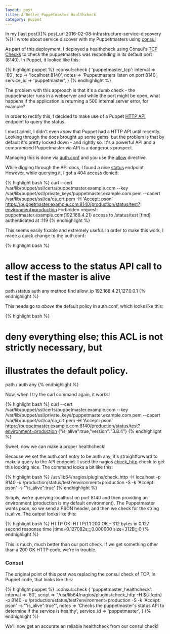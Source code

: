 ```yaml
---
layout: post
title: A Better Puppetmaster Healthcheck
category: puppet
---
```


In my [last post]({% post_url 2016-02-08-infrastructure-service-discovery %}) I wrote about service discover with my Puppetmasters using [consul](https://consul.io) 

As part of this deployment, I deployed a healthcheck using Consul's [TCP Checks](https://www.consul.io/docs/agent/checks.html) to check the puppetmasters was responding in its default port (8140). In Puppet, it looked like this:

{% highlight puppet %}
::consul::check { 'puppetmaster_tcp':
    interval   => '60',
    tcp        => 'localhost:8140',
    notes      => 'Puppetmasters listen on port 8140',
    service_id => 'puppetmaster',
}
{% endhighlight %}

The problem with this approach is that it's a dumb check - the puppetmaster runs in a webserver and while the port might be open, what happens if the application is returning a 500 internal server error, for example?

In order to rectify this, I decided to make use of a Puppet [HTTP API](https://docs.puppetlabs.com/guides/rest_api.html) endpoint to query the status.

I must admit, I didn't even _know_ that Puppet had a HTTP API until recently. Looking through the docs brought up some gems, but the problem is that by default it's pretty locked down - and rightly so. It's a powerful API and a compromised Puppetmaster via API is a dangerous prospect.

Managing this is done via [auth.conf](https://docs.puppetlabs.com/puppet/latest/reference/config_file_auth.html) and you use the [allow](https://docs.puppetlabs.com/puppet/latest/reference/config_file_auth.html#allow) directive.

While digging through the API docs, I found a nice [status](http://docs.puppetlabs.com/puppet/latest/reference/http_api/http_status.html) endpoint. However, while querying it, I got a 404 access denied:

{% highlight bash %}
curl --cert /var/lib/puppet/ssl/certs/puppetmaster.example.com --key /var/lib/puppet/ssl/private_keys/puppetmaster.example.com.pem --cacert /var/lib/puppet/ssl/ca/ca_crt.pem -H 'Accept: pson' https://puppetmaster.example.com:8140/production/status/test?environment=production
Forbidden request: puppetmaster.example.com(192.168.4.21) access to /status/test [find] authenticated  at :119
{% endhighlight %}

This seems easily fixable and extremely useful. In order to make this work, I made a quick change to the auth.conf:

{% highlight bash %}
# allow access to the status API call to test if the master is alive
path /status
auth any
method find
allow_ip 192.168.4.21,127.0.0.1
{% endhighlight %}

This needs go to _above_ the default policy in auth.conf, which looks like this:

{% highlight bash %}
# deny everything else; this ACL is not strictly necessary, but
# illustrates the default policy.
path /
auth any
{% endhighlight %}

Now, when I try the curl command again, it works!

{% highlight bash %}
curl --cert /var/lib/puppet/ssl/certs/puppetmaster.example.com --key /var/lib/puppet/ssl/private_keys/puppetmaster.example.com.pem --cacert /var/lib/puppet/ssl/ca/ca_crt.pem -H 'Accept: pson' https://puppetmaster.example.com:8140/production/status/test?environment=production
{"is_alive":true,"version":"3.8.4"}
{% endhighlight %}

Sweet, now we can make a proper healthcheck!

Because we set the auth.conf entry to be auth any, it's straightforward to make a query to the API endpoint. I used the nagios [check_http](https://www.monitoring-plugins.org/doc/man/check_http.html) check to get this looking nice. The command looks a bit like this:

{% highlight bash %}
/usr/lib64/nagios/plugins/check_http -H localhost -p 8140 -u /production/status/test?environment=production -S -k 'Accept: pson' -s '"is_alive":true'
{% endhighlight %}

Simply, we're querying localhost on port 8140 and then providing an environment (production is my default environment). The Puppetmaster wants pson, so we send a PSON header, and then we check for the string is_alive. The output looks like this:

{% highlight bash %}
HTTP OK: HTTP/1.1 200 OK - 312 bytes in 0.127 second response time |time=0.127082s;;;0.000000 size=312B;;;0
{% endhighlight %}

This is much, much better than our port check. If we get something other than a 200 OK HTTP code, we're in trouble.

### Consul

The original point of this post was replacing the consul check of TCP. In Puppet code, that looks like this:

{% highlight puppet %}
  ::consul::check { 'puppetmaster_healthcheck':
    interval   => '60',
    script     => "/usr/lib64/nagios/plugins/check_http -H ${::fqdn} -p 8140 -u /production/status/test?environment=production -S -k 'Accept: pson' -s '\"is_alive\":true'",
    notes      => 'Checks the puppetmaster\'s status API to determine if the service is healthy',
    service_id => 'puppetmaster',
  }
{% endhighlight %}

We'll now get an accurate an reliable healthcheck from our consul check!

